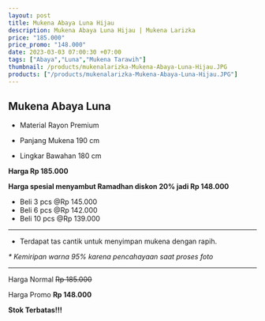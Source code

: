 ```yaml
---
layout: post
title: Mukena Abaya Luna Hijau
description: Mukena Abaya Luna Hijau | Mukena Larizka
price: "185.000"
price_promo: "148.000"
date: 2023-03-03 07:00:30 +07:00
tags: ["Abaya","Luna","Mukena Tarawih"]
thumbnail: /products/mukenalarizka-Mukena-Abaya-Luna-Hijau.JPG
products: ["/products/mukenalarizka-Mukena-Abaya-Luna-Hijau.JPG"]
---
```


## Mukena Abaya Luna ##

* Material Rayon Premium

* Panjang Mukena 190 cm

* Lingkar Bawahan 180 cm

**Harga Rp 185.000**

**Harga spesial menyambut Ramadhan diskon 20% jadi Rp 148.000**

- Beli 3 pcs @Rp 145.000
- Beli 6 pcs @Rp 142.000
- Beli 10 pcs @Rp 139.000

---

* Terdapat tas cantik untuk menyimpan mukena dengan rapih.

_* Kemiripan warna 95% karena pencahayaan saat proses foto_

---

Harga Normal ~~Rp 185.000~~

Harga Promo **Rp 148.000**

**Stok Terbatas!!!**
